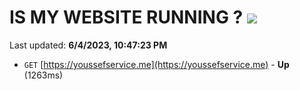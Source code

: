 # IS MY WEBSITE RUNNING ? [![](https://img.shields.io/static/v1?label=Sponsor&message=%E2%9D%A4&logo=GitHub&color=%23fe8e86)](https://github.com/sponsors/<username>)

Last updated: **6/4/2023, 10:47:23 PM**

- `GET` [https://youssefservice.me](https://youssefservice.me) - **Up** (1263ms)
